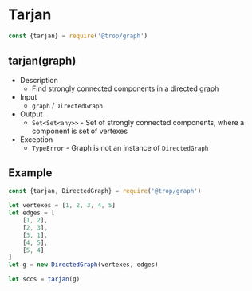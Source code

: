 # Tarjan

```js
const {tarjan} = require('@trop/graph')
```

## tarjan(graph)

* Description
    * Find strongly connected components in a directed graph
* Input
    * `graph` / `DirectedGraph`
* Output
    * `Set<Set<any>>` - Set of strongly connected components, where a component
      is set of vertexes
* Exception
    * `TypeError` - Graph is not an instance of `DirectedGraph`

## Example

```js
const {tarjan, DirectedGraph} = require('@trop/graph')

let vertexes = [1, 2, 3, 4, 5]
let edges = [
    [1, 2],
    [2, 3],
    [3, 1],
    [4, 5],
    [5, 4]
]
let g = new DirectedGraph(vertexes, edges)

let sccs = tarjan(g)
```
